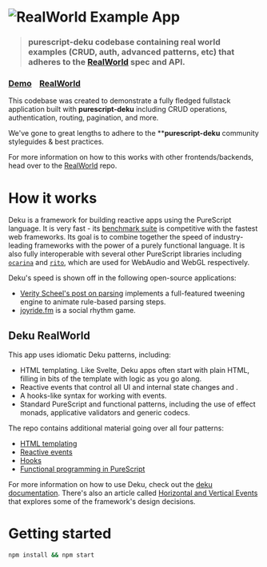 # ![RealWorld Example App](logo.png)

> ### purescript-deku codebase containing real world examples (CRUD, auth, advanced patterns, etc) that adheres to the [RealWorld](https://github.com/gothinkster/realworld) spec and API.


### [Demo](https://deku-realworld.netlify.app/)&nbsp;&nbsp;&nbsp;&nbsp;[RealWorld](https://github.com/gothinkster/realworld)


This codebase was created to demonstrate a fully fledged fullstack application built with **purescript-deku** including CRUD operations, authentication, routing, pagination, and more.

We've gone to great lengths to adhere to the ****purescript-deku** community styleguides & best practices.

For more information on how to this works with other frontends/backends, head over to the [RealWorld](https://github.com/gothinkster/realworld) repo.


# How it works

Deku is a framework for building reactive apps using the PureScript language. It is very fast - its [benchmark suite](https://github.com/mikesol/purescript-deku/blob/main/test/Performance/Snapshot/TodoTest.js) is competitive with the fastest web frameworks. Its goal is to combine together the speed of industry-leading frameworks with the power of a purely functional language. It is also fully interoperable with several other PureScript libraries including [`ocarina`](https://github.com/mikesol/purescript-ocarina) and [`rito`](https://github.com/mikesol/purescript-rito), which are used for WebAudio and WebGL respectively.

Deku's speed is shown off in the following open-source applications:

- [Verity Scheel's post on parsing](https://cofree.coffee/~verity/parser.html) implements a full-featured tweening engine to animate rule-based parsing steps.
- [joyride.fm](https://joyride.fm) is a social rhythm game.

## Deku RealWorld

This app uses idiomatic Deku patterns, including:

- HTML templating. Like Svelte, Deku apps often start with plain HTML, filling in bits of the template with logic as you go along.
- Reactive events that control all UI and internal state changes and .
- A hooks-like syntax for working with events.
- Standard PureScript and functional patterns, including the use of effect monads, applicative validators and generic codecs.

The repo contains additional material going over all four patterns:

- [HTML templating](./wiki/templating.md)
- [Reactive events](./wiki/events.md)
- [Hooks](./wiki/hooks.md)
- [Functional programming in PureScript](./wiki/functional-programming.md)

For more information on how to use Deku, check out the [deku documentation](https://mikesol.github.io/purescript-deku). There's also an article called [Horizontal and Vertical Events](https://dev.to/mikesol/horizontal-and-vertical-events-1pm1) that explores some of the framework's design decisions.

# Getting started

```bash
npm install && npm start
```

